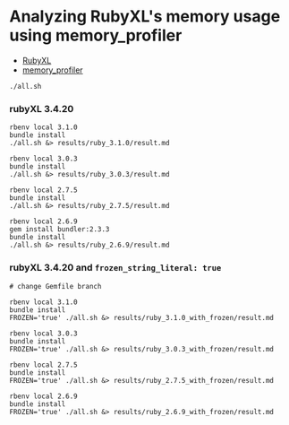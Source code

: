 Analyzing RubyXL's memory usage using memory_profiler
===

- [RubyXL](https://github.com/weshatheleopard/rubyXL)
- [memory_profiler](https://github.com/SamSaffron/memory_profiler)

```
./all.sh
```

### rubyXL 3.4.20

```
rbenv local 3.1.0
bundle install
./all.sh &> results/ruby_3.1.0/result.md

rbenv local 3.0.3
bundle install
./all.sh &> results/ruby_3.0.3/result.md

rbenv local 2.7.5
bundle install
./all.sh &> results/ruby_2.7.5/result.md

rbenv local 2.6.9
gem install bundler:2.3.3
bundle install
./all.sh &> results/ruby_2.6.9/result.md
```

### rubyXL 3.4.20 and `frozen_string_literal: true`


```
# change Gemfile branch

rbenv local 3.1.0
bundle install
FROZEN='true' ./all.sh &> results/ruby_3.1.0_with_frozen/result.md

rbenv local 3.0.3
bundle install
FROZEN='true' ./all.sh &> results/ruby_3.0.3_with_frozen/result.md

rbenv local 2.7.5
bundle install
FROZEN='true' ./all.sh &> results/ruby_2.7.5_with_frozen/result.md

rbenv local 2.6.9
bundle install
FROZEN='true' ./all.sh &> results/ruby_2.6.9_with_frozen/result.md
```
